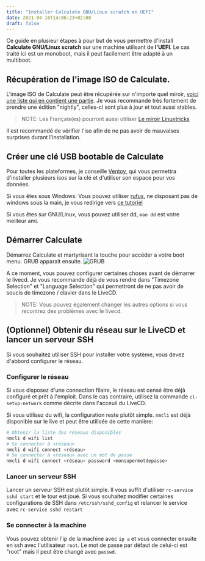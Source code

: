 ```yaml
---
title: "Installer Calculate GNU/Linux scratch en UEFI"
date: 2021-04-16T14:06:23+02:00
draft: false
---
```


Ce guide en plusieur étapes à pour but de vous permettre d'install **Calculate GNU/Linux scratch** sur une machine utilisant de **l'UEFI**. Le cas traité ici est un monoboot, mais il peut facilement être adapté à un multiboot.

## Récupération de l'image ISO de Calculate.

L'image ISO de Calculate peut être récupérée sur n'importe quel miroir, [voici une liste qui en contient une partie](https://wiki.calculate-linux.org/nightly). Je vous recommande très fortement de prendre une édition "nightly", celles-ci sont plus à jour et tout aussi stables.

> NOTE: Les Français(es) pourront aussi utiliser [Le miroir Linuxtricks](http://miroir.linuxtricks.fr/)

Il est recommandé de vérifier l'iso afin de ne pas avoir de mauvaises surprises durant l'installation.

## Créer une clé USB bootable de Calculate

Pour toutes les plateformes, je conseille [Ventoy](https://www.ventoy.net/en/index.html), qui vous permettra d'installer plusieurs isos sur la clé et d'utiliser son espace pour vos données.

Si vous êtes sous Windows: Vous pouvez utiliser [rufus](https://rufus.ie), ne disposant pas de windows sous la main, je vous redirige vers [ce tutoriel](https://lecrabeinfo.net/creer-une-cle-usb-bootable-avec-rufus.html)

Si vous êtes sur GNU/Linux, vous pouvez utiliser dd, `man dd` est votre meilleur ami.

## Démarrer Calculate

Démarrez Calculate et martyrisant la touche pour accéder a votre boot menu. GRUB apparait ensuite.
![GRUB](/calculate-install/cls_grub.png)

A ce moment, vous pouvez configurer certaines choses avant de démarrer le livecd. Je vous recommande déjà de vous rendre dans "Timezone Selection" et "Language Selection" qui permettront de ne pas avoir de soucis de timezone / clavier dans le LiveCD.

> NOTE: Vous pouvez également changer les autres options si vous recontrez des problèmes avec le livecd.

## (Optionnel) Obtenir du réseau sur le LiveCD et lancer un serveur SSH

Si vous souhaitez utiliser SSH pour installer votre système, vous devez d'abbord configurer le réseau.

### Configurer le réseau

Si vous disposez d'une connection filaire, le réseau est censé être déjà configuré et prêt à l'emploit. Dans le cas contraire, utilisez la commande `cl-setup-network` comme décrite dans l'acceuil du LiveCD.

Si vous utilisez du wifi, la configuration reste plutôt simple. `nmcli` est déjà disponible sur le live et peut être utilisée de cette manière:

```bash
# Obtenir la liste des réseaux disponibles
nmcli d wifi list
# Se connecter à <réseau>
nmcli d wifi connect <réseau>
# Se connecter à <réseau> avec un mot de passe
nmcli d wifi connect <réseau> password <monsupermotdepasse>
```

### Lancer un serveur SSH

Lancer un serveur SSH est plutôt simple. Il vous suffit d'utiliser `rc-service sshd start` et le tour est joué. Si vous souhaitez modifier certaines configurations de SSH dans `/etc/ssh/sshd_config` et relancer le service avec `rc-service sshd restart`

### Se connecter à la machine

Vous pouvez obtenir l'ip de la machine avec `ip a` et vous connecter ensuite en ssh avec l'utilisateur `root`. Le mot de passe par défaut de celui-ci est "root" mais il peut être changé avec `passwd`.

